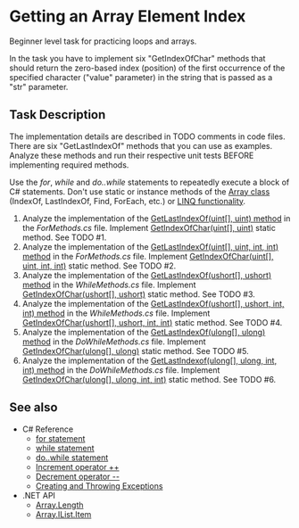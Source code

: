 # Getting an Array Element Index

Beginner level task for practicing loops and arrays.

In the task you have to implement six "GetIndexOfChar" methods that should return the zero-based index (position) of the first occurrence of the specified character ("value" parameter) in the string that is passed as a "str" parameter.


## Task Description

The implementation details are described in TODO comments in code files. There are six "GetLastIndexOf" methods that you can use as examples. Analyze these methods and run their respective unit tests BEFORE implementing required methods.

Use the _for_, _while_ and _do..while_ statements to repeatedly execute a block of C# statements. Don't use static or instance methods of the [Array class](https://docs.microsoft.com/en-us/dotnet/api/system.array) (IndexOf, LastIndexOf, Find, ForEach, etc.) or [LINQ functionality](https://docs.microsoft.com/en-us/dotnet/api/system.linq).

1. Analyze the implementation of the [GetLastIndexOf(uint[], uint) method](GettingArrayElementIndex/ForMethods.cs#L19) in the _ForMethods.cs_ file. Implement [GetIndexOfChar(uint[], uint)](GettingArrayElementIndex/ForMethods.cs#L7) static method. See TODO #1.
1. Analyze the implementation of the [GetLastIndexOf(uint[], uint, int, int) method](GettingArrayElementIndex/ForMethods.cs#L37) in the _ForMethods.cs_ file. Implement [GetIndexOfChar(uint[], uint, int, int)](GettingArrayElementIndex/ForMethods.cs#L13) static method. See TODO #2.
1. Analyze the implementation of the [GetLastIndexOf(ushort[], ushort) method](GettingArrayElementIndex/WhileMethods.cs#L19) in the _WhileMethods.cs_ file. Implement [GetIndexOfChar(ushort[], ushort)](GettingArrayElementIndex/WhileMethods.cs#L7) static method. See TODO #3.
1. Analyze the implementation of the [GetLastIndexOf(ushort[], ushort, int, int) method](GettingArrayElementIndex/WhileMethods.cs#L40) in the _WhileMethods.cs_ file. Implement [GetIndexOfChar(ushort[], ushort, int, int)](GettingArrayElementIndex/WhileMethods.cs#L13) static method. See TODO #4.
1. Analyze the implementation of the [GetLastIndexOf(ulong[], ulong) method](GettingArrayElementIndex/DoWhileMethods.cs#L19) in the _DoWhileMethods.cs_ file. Implement [GetIndexOfChar(ulong[], ulong)](GettingArrayElementIndex/DoWhileMethods.cs#L7) static method. See TODO #5.
1. Analyze the implementation of the [GetLastIndexof(ulong[], ulong, int, int) method](GettingArrayElementIndex/DoWhileMethods.cs#L44) in the _DoWhileMethods.cs_ file. Implement [GetIndexOfChar(ulong[], ulong, int, int)](GettingArrayElementIndex/DoWhileMethods.cs#L13) static method. See TODO #6.


## See also

* C# Reference
  * [for statement](https://docs.microsoft.com/en-us/dotnet/csharp/language-reference/keywords/for)
  * [while statement](https://docs.microsoft.com/en-us/dotnet/csharp/language-reference/keywords/while)
  * [do..while statement](https://docs.microsoft.com/en-us/dotnet/csharp/language-reference/keywords/do)
  * [Increment operator ++](https://docs.microsoft.com/en-us/dotnet/csharp/language-reference/operators/arithmetic-operators#increment-operator-)
  * [Decrement operator --](https://docs.microsoft.com/en-us/dotnet/csharp/language-reference/operators/arithmetic-operators#decrement-operator---)
  * [Creating and Throwing Exceptions](https://docs.microsoft.com/en-us/dotnet/csharp/programming-guide/exceptions/creating-and-throwing-exceptions)
* .NET API
  * [Array.Length](https://docs.microsoft.com/en-us/dotnet/api/system.array.length)
  * [Array.IList.Item](https://docs.microsoft.com/en-us/dotnet/api/system.array.system-collections-ilist-item)

